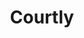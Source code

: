 ---
layout: '../../layouts/ProjectLayout.astro'
title: 'Courtly'
pubDate: 2024-06-05
description: 'Insert omegalul description. Lorem ipsum dolor sit amet, consectetuer adipiscing elit, sed diam nonummy nibh euismod tincidunt ut laoreet dolore magna aliquam.'
video:
    desktopUrl: '/videos/courtly--desktop.webm'
    mobileUrl: '/videos/courtly--mobile.webm'
category: 'Business Website'
client: 'Courtly'
industry: 'Online Weddings'
websiteUrl: 'https://courtly.com'
---